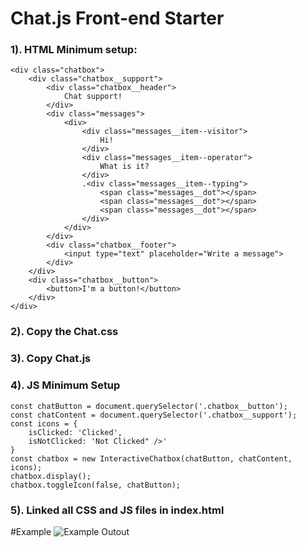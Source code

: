 # Chat.js Front-end Starter

### 1). HTML Minimum setup: 

``` 
<div class="chatbox">
    <div class="chatbox__support">
        <div class="chatbox__header">
            Chat support!
        </div>
        <div class="messages">
            <div>
                <div class="messages__item--visitor">
                    Hi!
                </div>
                <div class="messages__item--operator">
                    What is it?
                </div>
                .<div class="messages__item--typing">
                    <span class="messages__dot"></span>
                    <span class="messages__dot"></span>
                    <span class="messages__dot"></span>
                </div>
            </div>
        </div>
        <div class="chatbox__footer">
            <input type="text" placeholder="Write a message">
        </div>
    </div>
    <div class="chatbox__button">
        <button>I'm a button!</button>
    </div>
</div>
```

### 2). Copy the Chat.css
### 3). Copy Chat.js
### 4). JS Minimum Setup
```
const chatButton = document.querySelector('.chatbox__button');
const chatContent = document.querySelector('.chatbox__support');
const icons = {
    isClicked: 'Clicked',
    isNotClicked: 'Not Clicked" />'
}
const chatbox = new InteractiveChatbox(chatButton, chatContent, icons);
chatbox.display();
chatbox.toggleIcon(false, chatButton);
``` 

### 5). Linked all CSS and JS files in index.html
#Example
![Example Outout](http://g.recordit.co/wvNlpakfKl.gif)
